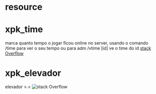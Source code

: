 # resource

# xpk_time
marca quanto tempo o jogar ficou online no server, usando o comando /time para ver o seu tempo ou para adm /vtime [id] ve o time do id
[stack Overflow](https://imgur.com/Y6aQOsp)
# xpk_elevador
elevador >.<
![stack Overflow](https://i.imgur.com/Y6aQOsp.png)
